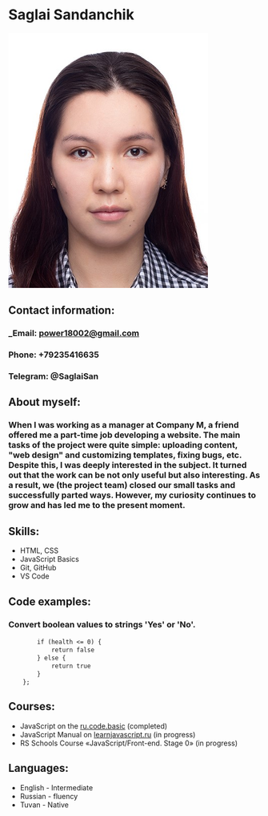 # __Saglai Sandanchik__
![The image for the CV](/image/imageforcv.jpg)
## __Contact information:__
### ___Email:__ power18002@gmail.com
### __Phone:__ +79235416635
### __Telegram:__ @SaglaiSan 
## __About myself:__
### When I was working as a manager at Company M, a friend offered me a part-time job developing a website. The main tasks of the project were quite simple: uploading content, "web design" and customizing templates, fixing bugs, etc. Despite this, I was deeply interested in the subject. It turned out that the work can be not only useful but also interesting. As a result, we (the project team) closed our small tasks and successfully parted ways. However, my curiosity continues to grow and has led me to the present moment. 
## __Skills:__
* HTML, CSS
* JavaScript Basics
* Git, GitHub
* VS Code
## __Code examples:__
### Convert boolean values to strings 'Yes' or 'No'.
``` function checkAlive (health) {
        if (health <= 0) {
            return false
        } else {
            return true
        }
    };
```
## __Courses:__
* JavaScript on the [ru.code.basic](https://ru.code-basics.com/languages/javascript) (completed)
* JavaScript Manual on [learnjavascript.ru](https://learn.javascript.ru/) (in progress)
* RS Schools Course «JavaScript/Front-end. Stage 0» (in progress)
## __Languages:__
* English - Intermediate
* Russian - fluency
* Tuvan - Native